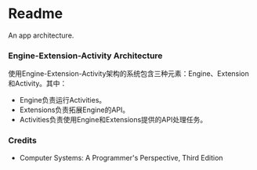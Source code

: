 # Readme
An app architecture.

### Engine-Extension-Activity Architecture

使用Engine-Extension-Activity架构的系统包含三种元素：Engine、Extension和Activity。其中：
- Engine负责运行Activities。
- Extensions负责拓展Engine的API。
- Activities负责使用Engine和Extensions提供的API处理任务。

### Credits
- Computer Systems: A Programmer's Perspective, Third Edition
